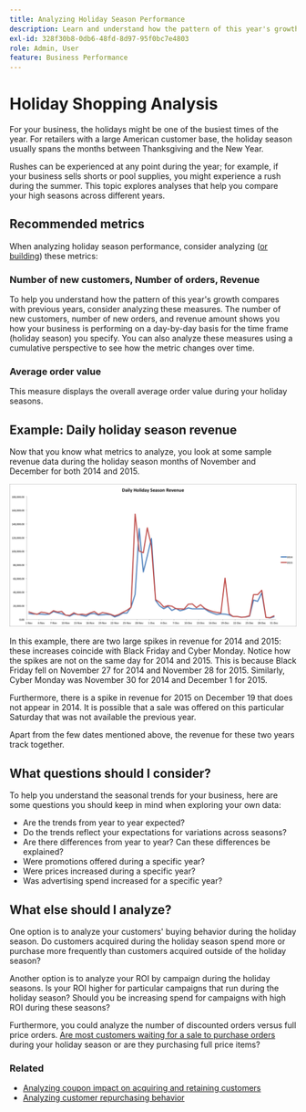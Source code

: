 ```yaml
---
title: Analyzing Holiday Season Performance
description: Learn and understand how the pattern of this year's growth compares with previous years.
exl-id: 328f30b8-0db6-48fd-8d97-95f0bc7e4803
role: Admin, User
feature: Business Performance
---
```

# Holiday Shopping Analysis

For your business, the holidays might be one of the busiest times of the year. For retailers with a large American customer base, the holiday season usually spans the months between Thanksgiving and the New Year.

Rushes can be experienced at any point during the year; for example, if your business sells shorts or pool supplies, you might experience a rush during the summer. This topic explores analyses that help you compare your high seasons across different years.

## Recommended metrics

When analyzing holiday season performance, consider analyzing ([or building](../../data-user/reports/ess-manage-data-metrics.md)) these metrics:

### Number of new customers, Number of orders, Revenue

To help you understand how the pattern of this year's growth compares with previous years, consider analyzing these measures. The number of new customers, number of new orders, and revenue amount shows you how your business is performing on a day-by-day basis for the time frame (holiday season) you specify. You can also analyze these measures using a cumulative perspective to see how the metric changes over time.

### Average order value

This measure displays the overall average order value during your holiday seasons.

## Example: Daily holiday season revenue

Now that you know what metrics to analyze, you look at some sample revenue data during the holiday season months of November and December for both 2014 and 2015.

![Daily holiday season revenue for 2014 and 2015](../../assets/Analyzing_holiday_season.png)

In this example, there are two large spikes in revenue for 2014 and 2015: these increases coincide with Black Friday and Cyber Monday. Notice how the spikes are not on the same day for 2014 and 2015. This is because Black Friday fell on November 27 for 2014 and November 28 for 2015. Similarly, Cyber Monday was November 30 for 2014 and December 1 for 2015.

Furthermore, there is a spike in revenue for 2015 on December 19 that does not appear in 2014. It is possible that a sale was offered on this particular Saturday that was not available the previous year.

Apart from the few dates mentioned above, the revenue for these two years track together.

## What questions should I consider?

To help you understand the seasonal trends for your business, here are some questions you should keep in mind when exploring your own data:

* Are the trends from year to year expected?
* Do the trends reflect your expectations for variations across seasons?
* Are there differences from year to year? Can these differences be explained?
* Were promotions offered during a specific year?
* Were prices increased during a specific year?
* Was advertising spend increased for a specific year?

## What else should I analyze?

One option is to analyze your customers' buying behavior during the holiday season. Do customers acquired during the holiday season spend more or purchase more frequently than customers acquired outside of the holiday season?

Another option is to analyze your ROI by campaign during the holiday seasons. Is your ROI higher for particular campaigns that run during the holiday season? Should you be increasing spend for campaigns with high ROI during these seasons?

Furthermore, you could analyze the number of discounted orders versus full price orders. [Are most customers waiting for a sale to purchase orders](../analysis/coupon-usage.md) during your holiday season or are they purchasing full price items?

### Related

* [Analyzing coupon impact on acquiring and retaining customers](../analysis/coupon-impact.md)
* [Analyzing customer repurchasing behavior](../analysis/repurchase-behavior.md)
